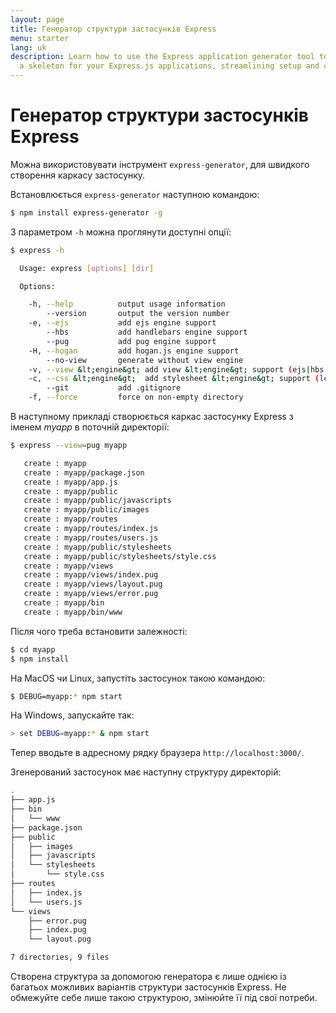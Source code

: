 ```yaml
---
layout: page
title: Генератор структури застосунків Express
menu: starter
lang: uk
description: Learn how to use the Express application generator tool to quickly create
  a skeleton for your Express.js applications, streamlining setup and configuration.
---
```


# Генератор структури застосунків Express

Можна використовувати інструмент `express-generator`, для швидкого створення каркасу застосунку.

Встановлюється `express-generator` наступною командою:

```bash
$ npm install express-generator -g
```

З параметром `-h` можна проглянути доступні опції:

```bash
$ express -h

  Usage: express [options] [dir]

  Options:

    -h, --help          output usage information
        --version       output the version number
    -e, --ejs           add ejs engine support
        --hbs           add handlebars engine support
        --pug           add pug engine support
    -H, --hogan         add hogan.js engine support
        --no-view       generate without view engine
    -v, --view &lt;engine&gt; add view &lt;engine&gt; support (ejs|hbs|hjs|jade|pug|twig|vash) (defaults to jade)
    -c, --css &lt;engine&gt;  add stylesheet &lt;engine&gt; support (less|stylus|compass|sass) (defaults to plain css)
        --git           add .gitignore
    -f, --force         force on non-empty directory
```

В наступному прикладі створюється каркас застосунку Express з іменем _myapp_ в поточній директорії:

```bash
$ express --view=pug myapp

   create : myapp
   create : myapp/package.json
   create : myapp/app.js
   create : myapp/public
   create : myapp/public/javascripts
   create : myapp/public/images
   create : myapp/routes
   create : myapp/routes/index.js
   create : myapp/routes/users.js
   create : myapp/public/stylesheets
   create : myapp/public/stylesheets/style.css
   create : myapp/views
   create : myapp/views/index.pug
   create : myapp/views/layout.pug
   create : myapp/views/error.pug
   create : myapp/bin
   create : myapp/bin/www
```

Після чого треба встановити залежності:

```bash
$ cd myapp
$ npm install
```

На MacOS чи Linux, запустіть застосунок такою командою:

```bash
$ DEBUG=myapp:* npm start
```

На Windows, запускайте так:

```bash
> set DEBUG=myapp:* & npm start
```

Тепер вводьте в адресному рядку браузера `http://localhost:3000/`.

Згенерований застосунок має наступну структуру директорій:

```bash
.
├── app.js
├── bin
│   └── www
├── package.json
├── public
│   ├── images
│   ├── javascripts
│   └── stylesheets
│       └── style.css
├── routes
│   ├── index.js
│   └── users.js
└── views
    ├── error.pug
    ├── index.pug
    └── layout.pug

7 directories, 9 files
```

<div class="doc-box doc-info" markdown="1">
Створена структура за допомогою генератора є лише однією із багатьох можливих варіантів структури застосунків Express.
Не обмежуйте себе лише такою структурою, змінюйте її під свої потреби.
</div>
